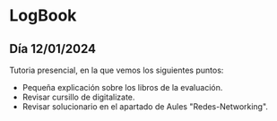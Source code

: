 # LogBook 
## Día 12/01/2024

Tutoria presencial, en la que vemos los siguientes puntos:

* Pequeña explicación sobre los libros de la evaluación.
* Revisar cursillo de digitalizate.
* Revisar solucionario en el apartado de Aules "Redes-Networking".